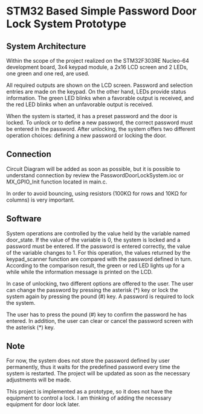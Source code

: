 # STM32 Based Simple Password Door Lock System Prototype



## System Architecture

Within the scope of the project realized on the STM32F303RE Nucleo-64 development board, 3x4 keypad module, a 2x16 LCD screen and 2 LEDs, one green and one red, are used.

All required outputs are shown on the LCD screen. Password and selection entries are made on the keypad. On the other hand, LEDs provide status information. The green LED blinks when a favorable output is received, and the red LED blinks when an unfavorable output is received.

When the system is started, it has a preset password and the door is locked. To unlock or to define a new password, the correct password must be entered in the password. After unlocking, the system offers two different operation choices: defining a new password or locking the door.

## Connection

Circuit Diagram will be added as soon as possible, but it is possible to understand connection by review the PasswordDoorLockSystem.ioc or MX_GPIO_Init function located in main.c.

In order to avoid bouncing, using resistors (100KΩ for rows and 10KΩ for columns) is very important.

## Software

System operations are controlled by the value held by the variable named door_state. If the value of the variable is 0, the system is locked and a password must be entered. If the password is entered correctly, the value of the variable changes to 1. For this operation, the values ​​returned by the keypad_scanner function are compared with the password defined in turn. According to the comparison result, the green or red LED lights up for a while while the information message is printed on the LCD.

In case of unlocking, two different options are offered to the user. The user can change the password by pressing the asterisk (*) key or lock the system again by pressing the pound (#) key. A password is required to lock the system.

The user has to press the pound (#) key to confirm the password he has entered. In addition, the user can clear or cancel the password screen with the asterisk (*) key.

## Note

For now, the system does not store the password defined by user permanently, thus it waits for the predefined password every time the system is restarted. The project will be updated as soon as the necessary adjustments will be made.

This project is implemented as a prototype, so it does not have the equipment to control a lock. I am thinking of adding the necessary equipment for door lock later.
